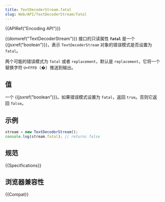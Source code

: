 ```yaml
---
title: TextDecoderStream.fatal
slug: Web/API/TextDecoderStream/fatal
---
```


{{APIRef("Encoding API")}}

{{domxref("TextDecoderStream")}} 接口的只读属性 **`fatal`** 是一个 {{jsxref("boolean")}}，表示 `TextDecoderStream` 对象的错误模式是否设置为 `fatal`。

两个可能的错误模式为 `fatal` 或者 `replacement`，默认是 `replacement`，它将一个替换字符 `U+FFFD`（�）推送到输出。

## 值

一个 {{jsxref("boolean")}}。如果错误模式设置为 `fatal`，返回 `true`。否则它返回 `false`。

## 示例

```js
stream = new TextDecoderStream();
console.log(stream.fatal); // returns false
```

## 规范

{{Specifications}}

## 浏览器兼容性

{{Compat}}
